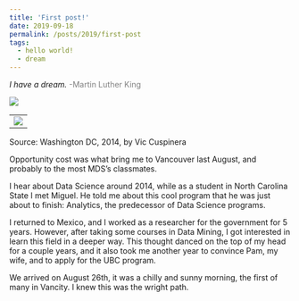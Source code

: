 ```yaml
---
title: 'First post!'
date: 2019-09-18
permalink: /posts/2019/first-post
tags:
  - hello world!
  - dream
---
```


<i>I have a dream.</i>
<span style="color:gray">-Martin Luther King</span>

![]("images/iHaveDream.png")

<table><tr><td>
    <img src="images/iHaveDream.png" />
</td></tr></table>
Source: Washington DC, 2014, by Vic Cuspinera  
  
  
Opportunity cost was what bring me to Vancouver last August, and probably to the most MDS’s classmates.  

I hear about Data Science around 2014, while as a student in North Carolina State I met Miguel. He told me about this cool program that he was just about to finish: Analytics, the predecessor of Data Science programs.  

I returned to Mexico, and I worked as a researcher for the government for 5 years. However, after taking some courses in Data Mining, I got interested in learn this field in a deeper way. This thought danced on the top of my head for a couple years, and it also took me another year to convince Pam, my wife, and to apply for the UBC program.  

We arrived on August 26th, it was a chilly and sunny morning, the first of many in Vancity. I knew this was the wright path.
